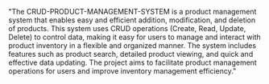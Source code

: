 
"The CRUD-PRODUCT-MANAGEMENT-SYSTEM is a product management system that enables easy and efficient addition, modification, and deletion of products. This system uses CRUD operations (Create, Read, Update, Delete) to control data, making it easy for users to manage and interact with product inventory in a flexible and organized manner. The system includes features such as product search, detailed product viewing, and quick and effective data updating. The project aims to facilitate product management operations for users and improve inventory management efficiency."
